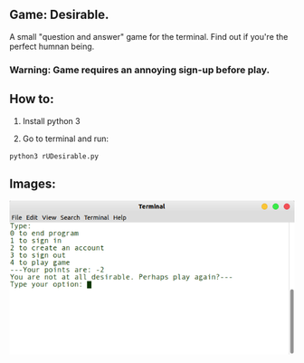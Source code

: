 ## Game: Desirable.
A small "question and answer" game for the terminal. Find out if you're the perfect humnan being.

### Warning: Game requires an annoying sign-up before play.

## How to: 
1. Install python 3

2. Go to terminal and run:

```
python3 rUDesirable.py
```

## Images:
![image](imgs/review.png)


